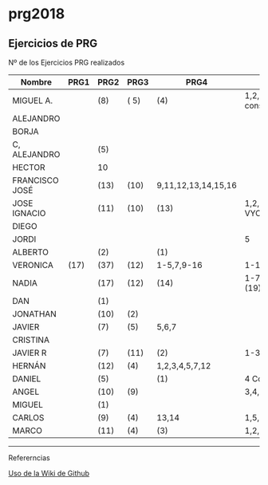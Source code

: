 # prg2018
## Ejercicios de PRG

Nº de los Ejercicios PRG realizados

| Nombre | PRG1 | PRG2 | PRG3 | PRG4 | PRG5 |
| ------ | ---- | ---- | ---- | ---- | ---- |
| MIGUEL A. |   |  (8)|  ( 5)|  (4) |   1,2,3,4,5,6,12,13(con mi equipo),17b consolidación1 consolidación2, consolidacion3, consolidacion4,24,25   |
| ALEJANDRO |  |  |  |  |  |
| BORJA |  |  |  |  |  |
| C, ALEJANDRO | |(5) |  |  |  |
| HECTOR | |10  |  |  |  |
| FRANCISCO JOSÉ |  | (13)|(10) |  9,11,12,13,14,15,16|  |
| JOSE IGNACIO | | (11)  | (10) |(13)  | 1,2,3,4,5,7,8,9,12,13,14,18,19,20,24,25,CONTRIANGULO,FUSION, VYC3 (19) |
| DIEGO |  |  |  |  |  |
| JORDI| |  |  |  |  5|
| ALBERTO |  | (2) |  |(1)  ||
| VERONICA |(17) |(37)  |(12)  |1-5,7,9-16  |1-10, diccionario, VYO 4,6, 26, 34 |
| NADIA | | (17) | (12) | (14) | 1-7, 12,15, 16, Fusion, Conso 1-4, MultiSum, 20, 26, Diccionario (19)  |
| DAN |  | (1) |  |  |  |
| JONATHAN |  |(10)  | (2) |  |  |
| JAVIER | | (7)|(5) | 5,6,7 |  |
| CRISTINA |  |    |  |  |  |
| JAVIER R| | (7) |(11)  |(2)  | 1-3-5-6,equiporojo |
| HERNÁN | | (12) |(4)  | 1,2,3,4,5,7,12 |  |
| DANIEL | | (5) |  | (1) |4 Consolidación 2, 24,Green Team 19,13, diccionario|
| ANGEL |  | (10) | (9)|  | 3,4,12,21 |
| MIGUEL |  | (1) |  |  |  |
| CARLOS |  |(9) |(4)  |13,14  |1,5,12(3)  |
| MARCO |  |(11)  | (4) |(3) |1,2,3,4,5,14,18,24,25,consolidacion1,consolidacion2,diccionario(12)

***
Refererncias

[Uso de la Wiki de Github](https://www.adictosaltrabajo.com/tutoriales/github-wiki/)
